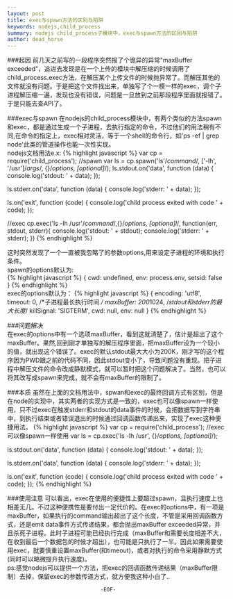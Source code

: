```yaml
---
layout: post
title: exec与spawn方法的区别与陷阱
keywords: nodejs,child_process
summary: nodejs child_process子模块中，exec与spawn方法的区别与陷阱
author: dead_horse
---
```

###起因
  前几天之前写的一段程序突然报了个诡异的异常"maxBuffer exceeded"，追进去发现是在一个上传的模块中解压缩的时候调用了child_process.exec方法，在解压某个上传文件的时候抛异常了。而解压其他的文件就没有问题。于是把这个文件找出来，单独写了个一模一样的exec，调个子进程解压缩一遍，发现也没有错误，问题是一旦放到之前那段程序里面就报错了。于是只能去查API了。


###exec与spawn
  在nodejs的child_process模块中，有两个类似的方法spawn和exec，都是通过生成一个子进程，去执行指定的命令，不过他们的用法稍有不同,在命令的指定上，exec相对灵活，等于一个shell的命令行，如'ps -ef | grep node'此类的管道操作也能一次性实现。  
  nodejs文档用法e.x:
  {% highlight javascript %}
  var cp = require('child_process');
  //spawn
  var ls = cp.spawn('ls'/*command*/, ['-lh', '/usr']/*args*/, {}/*options, [optional]*/);
  ls.stdout.on('data', function (data) {
    console.log('stdout: ' + data);
  });

  ls.stderr.on('data', function (data) {
    console.log('stderr: ' + data);
  });

  ls.on('exit', function (code) {
    console.log('child process exited with code ' + code);
  });

  //exec
  cp.exec('ls -lh /usr'/*command*/,{}/*options, [optiona]l*/, function(err, stdout, stderr){
    console.log('stdout: ' + stdout);
    console.log('stderr: ' + stderr);
  })
  {% endhighlight %}  
  
  这时突然发现了一个一直被我忽略了的参数options,用来设定子进程的环境和执行条件。   
  spawn的options默认为:  
  {% highlight javascript %}
  { 
    cwd: undefined,
    env: process.env,
    setsid: false
  }
  {% endhighlight %}  
  exec的options默认为：
  {% highlight javascript %}
  { 
    encoding: 'utf8',
    timeout: 0, /*子进程最长执行时间 */
    maxBuffer: 200*1024,  /*stdout和stderr的最大长度*/
    killSignal: 'SIGTERM',
    cwd: null,
    env: null
  }
  {% endhighlight %}  
  
###问题解决    
  在exec的options中有一个选项maxBuffer，看到这就清楚了，估计是超出了这个maxBuffer。果然,回到刚才单独写的解压程序里面，把maxBuffer设为一个较小的值，就出现这个错误了。exec的默认stdout最大大小为200K，刚才写的这个程序因为PWD跟之前的代码不同，因此stdout变小了，导致问题没有重现。把子进程中解压文件的命令改成静默模式，就可以暂时把这个问题解决了。当然，也可以将其改写成spawn来完成，就不会有maxBuffer的限制了。
    

###本质
  虽然在上面的文档用法中，spwan和exec的最终回调方式有区别，但是在node的实现中，其实两者的实现方式是一致的，exec也可以像spawn一样使用，只不过exec在触发stderr和stdout的data事件的时候，会把数据写到字符串中，到执行结束或者错误退出的时候通过回调函数传递出来，实现了exec这种便捷用法。
  {% highlight javascript %}
  var cp = require('child_process');
  //exec可以像spawn一样使用
  var ls = cp.exec('ls -lh /usr', {}/*options, [optional]*/);

  ls.stdout.on('data', function (data) {
    console.log('stdout: ' + data);
  });

  ls.stderr.on('data', function (data) {
    console.log('stderr: ' + data);
  });

  ls.on('exit', function (code) {
    console.log('child process exited with code ' + code);
  });
  {% endhighlight %}


###使用注意
  可以看出，exec在使用的便捷性上要超过spawn，且执行速度上也相差无几。不过这种便携性是要付出一定代价的。在exec的options中，有一项是maxBuffer，如果执行的command输出超出了这个长度，不管是采用回调函数方式，还是emit data事件方式传递结果，都会抛出maxBuffer exceeded异常，并且杀死子进程。此时子进程可能已经执行完成（maxBuffer和需要长度相差不大，在收到最后一个数据包的时候才超出），也可能是只执行了一半。因此如果需要使用exec，就要慎重设置maxBuffer(和timeout)，或者对执行的命令采用静默方式(同时可以略微提升执行速度)。  
  ps:感觉nodejs可以提供一个方法，把exec的回调函数传递结果（maxBuffer限制）去掉，保留exec的参数传递方式，就方便我这种小白了..  

                                  -EOF-
